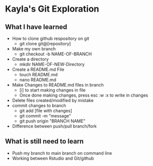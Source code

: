 # Kayla's Git Exploration 

## What I have learned 

- How to clone github respository on git    
	- git clone git@[repository]       
- Make my own branch  
	- git checkout -b NAME-OF-BRANCH               
- Create a directory    
	- mkdir NAME-OF-NEW-Directory      
- Create a README.md File    
	- touch README.md      
	- nano README.md      
- Make Changes to README.md  files in branch    
	- [i] to start making changes in file      
	- Once done making changes, press esc :w :x to write in changes       
- Delete files created/modified by mistake  
- commit changes to branch    
	- git add [file with changes]      
	- git commit -m "message"      
	- git push origin "BRANCH NAME"         
- Difference between push/pull branch/fork     

##  What is still need to learn

- Push my branch to main branch on command line
- Working between Rstudio and Git/github 

 

